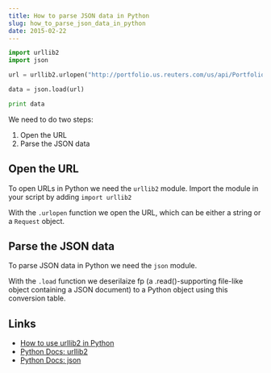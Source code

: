 ```yaml
---
title: How to parse JSON data in Python
slug: how_to_parse_json_data_in_python
date: 2015-02-22
---
```


 ```python
import urllib2
import json

url = urllib2.urlopen("http://portfolio.us.reuters.com/us/api/PortfolioSpy.asp?symbol=APL.KA&format=json")

data = json.load(url)

print data
```

We need to do two steps:

1. Open the URL
2. Parse the JSON data

Open the URL
---
To open URLs in Python we need the `urllib2` module. Import the module in your script by adding `import urllib2`

With the `.urlopen` function we open the URL, which can be either a string or a `Request` object.



Parse the JSON data
---
To parse JSON data in Python we need the `json` module.

With the `.load` function we deserilaize fp (a .read()-supporting file-like object containing a JSON document) to a Python object using this conversion table.




Links
---
- [How to use urllib2 in Python](http://www.pythonforbeginners.com/python-on-the-web/how-to-use-urllib2-in-python/)
- [Python Docs: urllib2](https://docs.python.org/2/library/urllib2.html)
- [Python Docs: json](https://docs.python.org/3.3/library/json.html)
